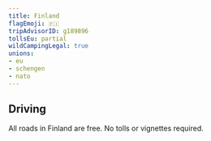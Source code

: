 ```yaml
---
title: Finland
flagEmoji: 🇫🇮
tripAdvisorID: g189896
tollsEu: partial
wildCampingLegal: true
unions:
- eu
- schengen
- nato
---
```


## Driving

All roads in Finland are free. No tolls or vignettes required.
